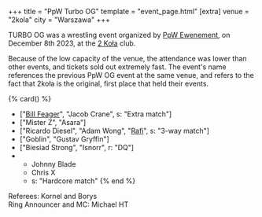 +++
title = "PpW Turbo OG"
template = "event_page.html"
[extra]
venue = "2kola"
city = "Warszawa"
+++

TURBO OG was a wrestling event organized by [PpW Ewenement](@/o/ppw.md), on December 8th 2023, at the [2 Koła](@/v/2kola.md) club.

Because of the low capacity of the venue, the attendance was lower than other events, and tickets sold out extremely fast. The event's name references the previous PpW OG event at the same venue, and refers to the fact that 2koła is the original, first place that held their events.

{% card() %}
- ["[Bill Feager](@/w/feager.md)", "Jacob Crane", s: "Extra match"]
- ["Mister Z", "Asara"]
- ["Ricardo Diesel", "Adam Wong", "[Rafi](@/w/rafi.md)", s: "3-way match"]
- ["Goblin", "Gustav Gryffin"]
- ["Biesiad Strong", "Isnorr", r: "DQ"]
- - Johnny Blade
  - Chris X
  - s: "Hardcore match"
{% end %}

Referees: Kornel and Borys \
Ring Announcer and MC: Michael HT

